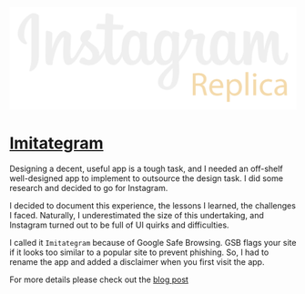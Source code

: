 ![IG logo](./public/Imitategram_logo_text-light.svg)

# [Imitategram](https://imitategram.vercel.app/)

Designing a decent, useful app is a tough task, and I needed an off-shelf well-designed app to implement to outsource the design task. I did some research and decided to go for Instagram.

I decided to document this experience, the lessons I learned, the challenges I faced. Naturally, I underestimated the size of this undertaking, and Instagram turned out to be full of UI quirks and difficulties.

I called it `Imitategram` because of Google Safe Browsing. GSB flags your site if it looks too similar to a popular site to prevent phishing. So, I had to rename the app and added a disclaimer when you first visit the app.

For more details please check out the [blog post](https://dev.to/alshakerm/building-an-instagram-replica-from-scratch-39fb)

